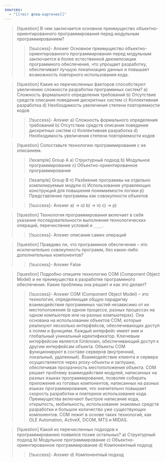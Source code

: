 ```yaml
---
sources:
  - "[[тест флеш-карточек]]"
---
```

> [!question] В чем заключается основное преимущество объектно-ориентированного программирования перед модульным программированием?
>> [!success]- Answer
>> Основное преимущество объектно-ориентированного программирования перед модульным заключается в более естественной декомпозиции программного обеспечения, что упрощает разработку, обеспечивает лучшую локализацию данных и повышает возможность повторного использования кода.

> [!question] Какие из перечисленных факторов способствуют увеличению сложности разработки программных систем?
> a) Сложность формального определения требований
> b) Отсутствие средств описания поведения дискретных систем
> c) Коллективная разработка
> d) Необходимость увеличения степени повторяемости кодов
>> [!success]- Answer
>> a) Сложность формального определения требований
>> b) Отсутствие средств описания поведения дискретных систем
>> c) Коллективная разработка
>> d) Необходимость увеличения степени повторяемости кодов

> [!question] Сопоставьте технологию программирования с ее описанием.
>> [!example] Group A
>> a) Структурный подход
>> b) Модульное программирование
>> c) Объектно-ориентированное программирование
>
>> [!example] Group B
>> n) Разбиение программы на отдельно компилируемые модули
>> o) Использование управляющих конструкций для повышения понимаемости логики
>> p) Представление программы как совокупности объектов
>
>> [!success]- Answer
>> a) -> o)
>> b) -> n)
>> c) -> p)

> [!question] Технология программирования включает в себя указание последовательности выполнения технологических операций, перечисление условий и `____`.
>> [!success]- Answer
>> описания самих операций

> [!question] Правдиво ли, что программное обеспечение – это исключительно совокупность программ, без каких-либо дополнительных компонентов?
>> [!success]- Answer
>> False

> [!question] Подробно опишите технологию СОМ (Component Object Model) и ее преимущества в разработке программного обеспечения.  Какие проблемы она решает и как это делает?
>> [!success]- Answer
>> COM (Component Object Model) – это технология, определяющая общую парадигму взаимодействия программных частей независимо от их местоположения (в одном процессе, разных процессах на одном компьютере или на разных компьютерах).  Она основана на использовании объектов COM, которые реализуют несколько интерфейсов, обеспечивающих доступ к полям и функциям.  Каждый интерфейс имеет имя и глобальный уникальный идентификатор.  Ключевым интерфейсом является IUnknown, обеспечивающий доступ к другим интерфейсам объекта. Объекты COM функционируют в составе серверов (внутренний, локальный, удаленный).  Взаимодействие клиента и сервера осуществляется через proxy-объекты и заглушки, обеспечивая прозрачность местоположения объекта. COM решает проблему взаимодействия модулей, написанных на разных языках программирования, позволяя собирать приложения из готовых компонентов, написанных на разных языках программирования, что значительно повышает скорость разработки и повторное использование кода.  Преимущества включают быстрое написание кода, открытость, мобильность, использование знакомых средств разработки и большое количество уже существующих компонентов.  COM лежит в основе таких технологий, как OLE Automation, ActiveX, DCOM, MTS и MIDAS.

> [!question] Какой из перечисленных подходов к программированию появился позже остальных?
> a) Структурный подход
> b) Модульное программирование
> c) Объектно-ориентированное программирование
> d) Компонентный подход
>> [!success]- Answer
>> d) Компонентный подход


